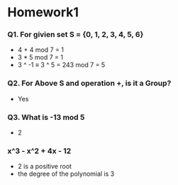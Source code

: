
# Homework1

### Q1. For givien set S = {0, 1, 2, 3, 4, 5, 6}

- 4 + 4 mod 7 = 1
- 3 * 5 mod 7 = 1
- 3 ^ -1 ≡ 3 ^ 5 = 243 mod 7 = 5

### Q2. For Above S and operation +, is it a Group?

- Yes

### Q3. What is -13 mod 5

- 2

### x^3 - x^2 + 4x - 12

- 2 is a positive root
- the degree of the polynomial is 3 
